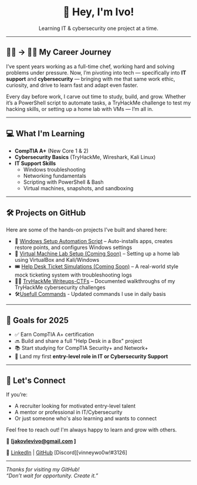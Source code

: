 <h1 align="center">👋 Hey, I'm Ivo!</h1>
<p align="center"> Learning IT & cybersecurity one project at a time.</p>

---

## 👨‍🍳 → 👨‍💻 My Career Journey

I’ve spent years working as a full-time chef, working hard and solving problems under pressure. Now, I’m pivoting into tech — specifically into **IT support** and **cybersecurity** — bringing with me that same work ethic, curiosity, and drive to learn fast and adapt even faster.

Every day before work, I carve out time to study, build, and grow. Whether it’s a PowerShell script to automate tasks, a TryHackMe challenge to test my hacking skills, or setting up a home lab with VMs — I’m all in.

---

## 💻 What I'm Learning

- **CompTIA A+** (New Core 1 & 2)
- **Cybersecurity Basics** (TryHackMe, Wireshark, Kali Linux)
- **IT Support Skills**
  - Windows troubleshooting
  - Networking fundamentals
  - Scripting with PowerShell & Bash
  - Virtual machines, snapshots, and sandboxing

---

## 🛠️ Projects on GitHub

Here are some of the hands-on projects I’ve built and shared here:

- 🔧 [Windows Setup Automation Script](https://github.com/ivawkin/Windows_Automation) – Auto-installs apps, creates restore points, and configures Windows settings
- 🧰 [Virtual Machine Lab Setup (Coming Soon)]() – Setting up a home lab using VirtualBox and Kali/Windows
- 🎟️ [Help Desk Ticket Simulations (Coming Soon)]() – A real-world style mock ticketing system with troubleshooting logs
- 🕵️‍♂️ [TryHackMe Writeups-CTFs](https://github.com/ivawkin/CTF-Writeups) – Documented walkthroughs of my TryHackMe cybersecurity challenges
-  🛠️[Usefull Commands](https://github.com/ivawkin/Usefull_C0mmands) - Updated commands I use in daily basis

---

## 🌱 Goals for 2025

- ✅ Earn CompTIA A+ certification
- 🔜 Build and share a full "Help Desk in a Box" project
- 📚 Start studying for CompTIA Security+ and Network+
- 💼 Land my first **entry-level role in IT or Cybersecurity Support**

---

## 🤝 Let's Connect

If you’re:
- A recruiter looking for motivated entry-level talent
- A mentor or professional in IT/Cybersecurity
- Or just someone who's also learning and wants to connect

Feel free to reach out! I'm always happy to learn and grow with others.

📧 **[jakovlevivo@gmail.com ]**
    
🔗 [LinkedIn](www.linkedin.com/in/jakovlevivo) | [GitHub](https://github.com/ivawkin/)
    [Discord][vinneywo0w!#3126]

---

_Thanks for visiting my GitHub!_  
_“Don’t wait for opportunity. Create it.”_
